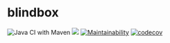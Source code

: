 # blindbox

![Java CI with Maven](https://github.com/abigail830/blindbox/workflows/Java%20CI%20with%20Maven/badge.svg)
[![](https://jitpack.io/v/abigail830/blindbox.svg)](https://jitpack.io/#abigail830/blindbox)
[![Maintainability](https://api.codeclimate.com/v1/badges/28d511b4ab99653b80b7/maintainability)](https://codeclimate.com/github/abigail830/blindbox/maintainability)
[![codecov](https://codecov.io/gh/abigail830/blindbox/branch/master/graph/badge.svg)](https://codecov.io/gh/abigail830/blindbox)
